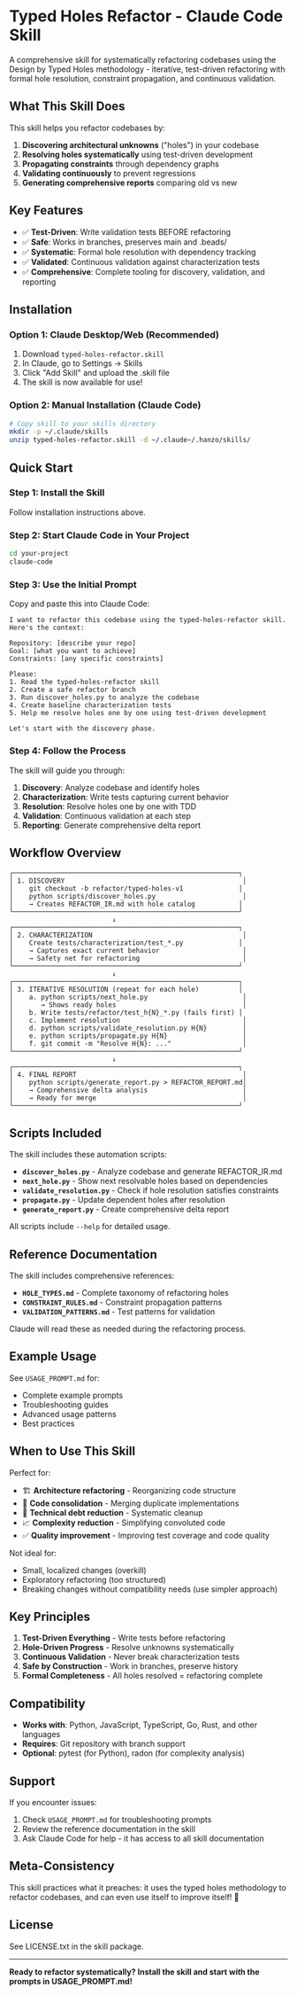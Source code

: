 # Typed Holes Refactor - Claude Code Skill

A comprehensive skill for systematically refactoring codebases using the Design by Typed Holes methodology - iterative, test-driven refactoring with formal hole resolution, constraint propagation, and continuous validation.

## What This Skill Does

This skill helps you refactor codebases by:

1. **Discovering architectural unknowns** ("holes") in your codebase
2. **Resolving holes systematically** using test-driven development
3. **Propagating constraints** through dependency graphs
4. **Validating continuously** to prevent regressions
5. **Generating comprehensive reports** comparing old vs new

## Key Features

- ✅ **Test-Driven**: Write validation tests BEFORE refactoring
- ✅ **Safe**: Works in branches, preserves main and .beads/
- ✅ **Systematic**: Formal hole resolution with dependency tracking
- ✅ **Validated**: Continuous validation against characterization tests
- ✅ **Comprehensive**: Complete tooling for discovery, validation, and reporting

## Installation

### Option 1: Claude Desktop/Web (Recommended)

1. Download `typed-holes-refactor.skill`
2. In Claude, go to Settings → Skills
3. Click "Add Skill" and upload the .skill file
4. The skill is now available for use!

### Option 2: Manual Installation (Claude Code)

```bash
# Copy skill to your skills directory
mkdir -p ~/.claude/skills
unzip typed-holes-refactor.skill -d ~/.claude~/.hanzo/skills/
```

## Quick Start

### Step 1: Install the Skill

Follow installation instructions above.

### Step 2: Start Claude Code in Your Project

```bash
cd your-project
claude-code
```

### Step 3: Use the Initial Prompt

Copy and paste this into Claude Code:

```
I want to refactor this codebase using the typed-holes-refactor skill. Here's the context:

Repository: [describe your repo]
Goal: [what you want to achieve]
Constraints: [any specific constraints]

Please:
1. Read the typed-holes-refactor skill
2. Create a safe refactor branch
3. Run discover_holes.py to analyze the codebase
4. Create baseline characterization tests
5. Help me resolve holes one by one using test-driven development

Let's start with the discovery phase.
```

### Step 4: Follow the Process

The skill will guide you through:

1. **Discovery**: Analyze codebase and identify holes
2. **Characterization**: Write tests capturing current behavior
3. **Resolution**: Resolve holes one by one with TDD
4. **Validation**: Continuous validation at each step
5. **Reporting**: Generate comprehensive delta report

## Workflow Overview

```
┌─────────────────────────────────────────────────────────┐
│ 1. DISCOVERY                                             │
│    git checkout -b refactor/typed-holes-v1              │
│    python scripts/discover_holes.py                      │
│    → Creates REFACTOR_IR.md with hole catalog           │
└─────────────────────────────────────────────────────────┘
                          ↓
┌─────────────────────────────────────────────────────────┐
│ 2. CHARACTERIZATION                                      │
│    Create tests/characterization/test_*.py              │
│    → Captures exact current behavior                     │
│    → Safety net for refactoring                          │
└─────────────────────────────────────────────────────────┘
                          ↓
┌─────────────────────────────────────────────────────────┐
│ 3. ITERATIVE RESOLUTION (repeat for each hole)          │
│    a. python scripts/next_hole.py                        │
│       → Shows ready holes                                │
│    b. Write tests/refactor/test_h{N}_*.py (fails first) │
│    c. Implement resolution                               │
│    d. python scripts/validate_resolution.py H{N}         │
│    e. python scripts/propagate.py H{N}                   │
│    f. git commit -m "Resolve H{N}: ..."                  │
└─────────────────────────────────────────────────────────┘
                          ↓
┌─────────────────────────────────────────────────────────┐
│ 4. FINAL REPORT                                          │
│    python scripts/generate_report.py > REFACTOR_REPORT.md│
│    → Comprehensive delta analysis                        │
│    → Ready for merge                                     │
└─────────────────────────────────────────────────────────┘
```

## Scripts Included

The skill includes these automation scripts:

- **`discover_holes.py`** - Analyze codebase and generate REFACTOR_IR.md
- **`next_hole.py`** - Show next resolvable holes based on dependencies
- **`validate_resolution.py`** - Check if hole resolution satisfies constraints
- **`propagate.py`** - Update dependent holes after resolution
- **`generate_report.py`** - Create comprehensive delta report

All scripts include `--help` for detailed usage.

## Reference Documentation

The skill includes comprehensive references:

- **`HOLE_TYPES.md`** - Complete taxonomy of refactoring holes
- **`CONSTRAINT_RULES.md`** - Constraint propagation patterns
- **`VALIDATION_PATTERNS.md`** - Test patterns for validation

Claude will read these as needed during the refactoring process.

## Example Usage

See `USAGE_PROMPT.md` for:
- Complete example prompts
- Troubleshooting guides
- Advanced usage patterns
- Best practices

## When to Use This Skill

Perfect for:
- 🏗️ **Architecture refactoring** - Reorganizing code structure
- 🔄 **Code consolidation** - Merging duplicate implementations
- 🧹 **Technical debt reduction** - Systematic cleanup
- 📈 **Complexity reduction** - Simplifying convoluted code
- ✅ **Quality improvement** - Improving test coverage and code quality

Not ideal for:
- Small, localized changes (overkill)
- Exploratory refactoring (too structured)
- Breaking changes without compatibility needs (use simpler approach)

## Key Principles

1. **Test-Driven Everything** - Write tests before refactoring
2. **Hole-Driven Progress** - Resolve unknowns systematically
3. **Continuous Validation** - Never break characterization tests
4. **Safe by Construction** - Work in branches, preserve history
5. **Formal Completeness** - All holes resolved = refactoring complete

## Compatibility

- **Works with**: Python, JavaScript, TypeScript, Go, Rust, and other languages
- **Requires**: Git repository with branch support
- **Optional**: pytest (for Python), radon (for complexity analysis)

## Support

If you encounter issues:

1. Check `USAGE_PROMPT.md` for troubleshooting prompts
2. Review the reference documentation in the skill
3. Ask Claude Code for help - it has access to all skill documentation

## Meta-Consistency

This skill practices what it preaches: it uses the typed holes methodology to refactor codebases, and can even use itself to improve itself! 🤯

## License

See LICENSE.txt in the skill package.

---

**Ready to refactor systematically? Install the skill and start with the prompts in USAGE_PROMPT.md!**
